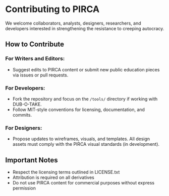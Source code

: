 # Contributing to PIRCA

We welcome collaborators, analysts, designers, researchers, and developers interested in strengthening the resistance to creeping autocracy.

## How to Contribute

### For Writers and Editors:
- Suggest edits to PIRCA content or submit new public education pieces via issues or pull requests.

### For Developers:
- Fork the repository and focus on the `/tools/` directory if working with DUB-O-TAKE.
- Follow MIT-style conventions for licensing, documentation, and commits.

### For Designers:
- Propose updates to wireframes, visuals, and templates. All design assets must comply with the PIRCA visual standards (in development).

## Important Notes
- Respect the licensing terms outlined in LICENSE.txt
- Attribution is required on all derivatives
- Do not use PIRCA content for commercial purposes without express permission

